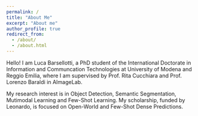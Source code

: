 ```yaml
---
permalink: /
title: "About Me"
excerpt: "About me"
author_profile: true
redirect_from:
  - /about/
  - /about.html
---
```


Hello! I am Luca Barsellotti, a PhD student of the International Doctorate in Information and Communcation Technologies at University of Modena and Reggio Emilia, where I am supervised by Prof. Rita Cucchiara and Prof. Lorenzo Baraldi in AImageLab.

My research interest is in Object Detection, Semantic Segmentation, Mutimodal Learning and Few-Shot Learning. My scholarship, funded by Leonardo, is focused on Open-World and Few-Shot Dense Predictions.

